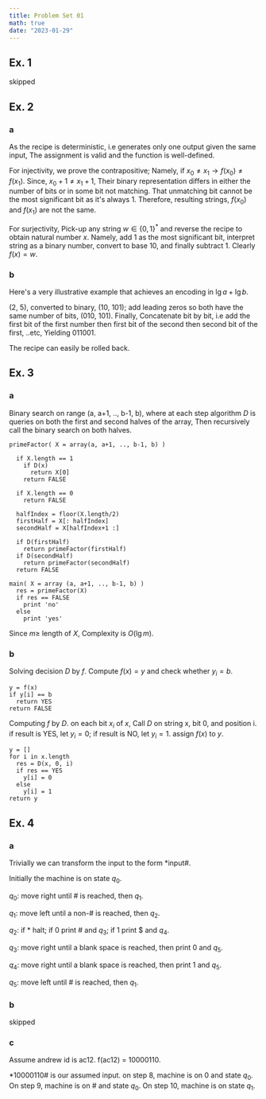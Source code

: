 ```yaml
---
title: Problem Set 01
math: true
date: "2023-01-29"
---
```


## Ex. 1

skipped

## Ex. 2

### a

As the recipe is deterministic, i.e generates only one output given the same input, The assignment is valid and the function is well-defined.

For injectivity, we prove the contrapositive; Namely, if $x_0 \neq x_1 \rightarrow f(x_0) \neq f(x_1)$. Since, $x_0 + 1 \neq x_1 + 1$, Their binary representation differs in either the number of bits or in some bit not matching. That unmatching bit cannot be the most significant bit as it's always 1. Therefore, resulting strings, $f(x_0)$ and $f(x_1)$ are not the same.

For surjectivity, Pick-up any string $w \in \{0, 1\}^*$ and reverse the recipe to obtain natural number $x$. Namely, add 1 as the most significant bit, interpret string as a binary number, convert to base 10, and finally subtract 1. Clearly $f(x) = w$.

### b

Here's a very illustrative example that achieves an encoding in $\lg a + \lg b$.

(2, 5), converted to binary, (10, 101); add leading zeros so both have the same number of bits, (010, 101). Finally, Concatenate bit by bit, i.e add the first bit of the first number then first bit of the second then second bit of the first, ..etc, Yielding 011001.

The recipe can easily be rolled back.

## Ex. 3

### a

Binary search on range (a, a+1, .., b-1, b), where at each step algorithm $D$ is queries on both the first and second halves of the array, Then recursively call the binary search on both halves.

```
primeFactor( X = array(a, a+1, .., b-1, b) )

  if X.length == 1
    if D(x)
	  return X[0]
	return FALSE
  
  if X.length == 0
    return FALSE
	
  halfIndex = floor(X.length/2)
  firstHalf = X[: halfIndex]
  secondHalf = X[halfIndex+1 :]
  
  if D(firstHalf)
    return primeFactor(firstHalf)
  if D(secondHalf)
    return primeFactor(secondHalf)
  return FALSE
  
main( X = array (a, a+1, .., b-1, b) )
  res = primeFactor(X)
  if res == FALSE
    print 'no'
  else
    print 'yes'
```

Since $m \geq$ length of $X$, Complexity is $O(\lg m)$.

### b

Solving decision $D$ by $f$. Compute $f(x) = y$ and check whether $y_i = b$.

```
y = f(x)
if y[i] == b
  return YES
return FALSE
```

Computing $f$ by $D$. on each bit $x_i$ of $x$, Call $D$ on string x, bit 0, and position i. if result is YES, let $y_i = 0$; if result is NO, let $y_i = 1$. assign $f(x)$ to $y$.

```
y = []
for i in x.length
  res = D(x, 0, i)
  if res == YES
    y[i] = 0
  else
    y[i] = 1
return y
```

## Ex. 4

### a

Trivially we can transform the input to the form *input#.

Initially the machine is on state $q_0$.

$q_0:$ move right until # is reached, then $q_1$.

$q_1:$ move left until a non-# is reached, then $q_2$.

$q_2:$ if * halt; if 0 print # and $q_3$; if 1 print <span>$</span> and $q_4$.

$q_3:$ move right until a blank space is reached, then print 0 and $q_5$.

$q_4:$ move right until a blank space is reached, then print 1 and $q_5$.

$q_5:$ move left until # is reached, then $q_1$.

### b

skipped

### c

Assume andrew id is ac12. f(ac12) = 10000110.

*10000110# is our assumed input. on step 8, machine is on 0 and state $q_0$. On step 9, machine is on # and state $q_0$. On step 10, machine is on state $q_1$.
